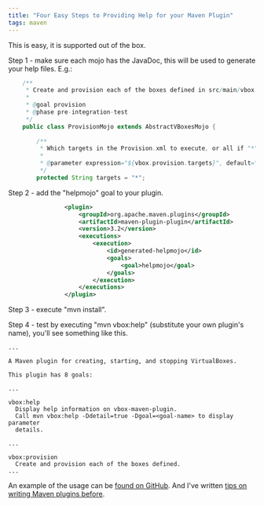 ```yaml
---
title: "Four Easy Steps to Providing Help for your Maven Plugin"
tags: maven
---
```

<p>This is easy, it is supported out of the box.</p>

<p>Step 1 - make sure each mojo has the JavaDoc, this will be used to generate your help files. E.g.:</p>

~~~java
	/**
	 * Create and provision each of the boxes defined in src/main/vbox.
	 *
	 * @goal provision
	 * @phase pre-integration-test
	 */
	public class ProvisionMojo extends AbstractVBoxesMojo {
	
		/**
		 * Which targets in the Provision.xml to execute, or all if "*".
		 *
		 * @parameter expression="${vbox.provision.targets}", default="*"
		 */
		protected String targets = "*";
~~~

<p>Step 2 - add the "helpmojo" goal to your plugin.</p>

~~~xml
	            <plugin>
	                <groupId>org.apache.maven.plugins</groupId>
	                <artifactId>maven-plugin-plugin</artifactId>
	                <version>3.2</version>
	                <executions>
	                    <execution>
	                        <id>generated-helpmojo</id>
	                        <goals>
	                            <goal>helpmojo</goal>
	                        </goals>
	                    </execution>
	                </executions>
	            </plugin>
~~~
<p>Step 3 - execute "mvn install".</p>
<p>Step 4 - test by executing "mvn vbox:help" (substitute your own plugin's name), you'll see something like this.</p>

~~~
...

A Maven plugin for creating, starting, and stopping VirtualBoxes.

This plugin has 8 goals:

...

vbox:help
  Display help information on vbox-maven-plugin.
  Call mvn vbox:help -Ddetail=true -Dgoal=<goal-name> to display parameter
  details.

...

vbox:provision
  Create and provision each of the boxes defined.
...
~~~

<p>An example of the usage can be <a href="https://github.com/alexec/maven-vbox-plugin/tree/master/vbox-maven-plugin">found on GitHub</a>. And I've written <a href="/tips-writing-maven-plugins">tips on writing Maven plugins before</a>.</p>
